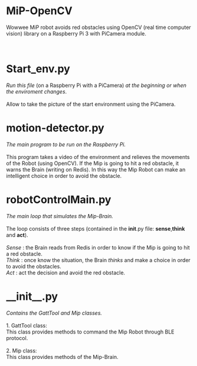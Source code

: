 # MiP-OpenCV
Wowwee MiP robot avoids red obstacles using OpenCV (real time computer vision) library on a Raspberry Pi 3 with PiCamera module.

<br><h1> Start_env.py </h1>

*Run this file* (on a Raspberry Pi with a PiCamera) *at the beginning or when the enviroment changes*.
<br><br>Allow to take the picture of the start environment using the PiCamera.

<h1> motion-detector.py </h1>

*The main program to be run on the Raspberry Pi.*
<br><br> This program takes a video of the environment and relieves the movements of the Robot (using OpenCV). If the Mip is going to hit a red obstacle, 
it warns the Brain (writing on Redis). In this way the Mip Robot can make an intelligent choice in order to avoid the obstacle.

<h1> robotControlMain.py </h1> 

*The main loop that simulates the Mip-Brain.*
<br><br> The loop consists of three steps (contained in the __init__.py file: **sense**,**think** and **act**).
<br><br> *Sense* : the Brain reads from Redis in order to know if the Mip is going to hit a red obstacle. 
<br> *Think* : once know the situation, the Brain *thinks* and make a choice in order to avoid the obstacles.
<br> *Act* : act the decision and avoid the red obstacle.

<h1> __init__.py </h1>

*Contains the GattTool and Mip classes.*
<br>
<br> 1. GattTool class:
<br> This class provides methods to command the Mip Robot through BLE protocol.
<br>
<br> 2. Mip class: 
<br> This class provides methods of the Mip-Brain. 



